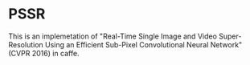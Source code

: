 # PSSR
This is an implemetation of "Real-Time Single Image and Video Super-Resolution Using an Efficient Sub-Pixel Convolutional Neural Network" (CVPR 2016) in caffe.